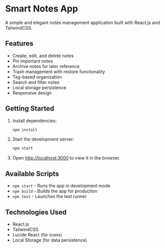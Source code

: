 # Smart Notes App

A simple and elegant notes management application built with React.js and TailwindCSS.

## Features

- Create, edit, and delete notes
- Pin important notes
- Archive notes for later reference
- Trash management with restore functionality
- Tag-based organization
- Search and filter notes
- Local storage persistence
- Responsive design

## Getting Started

1. Install dependencies:
   ```bash
   npm install
   ```

2. Start the development server:
   ```bash
   npm start
   ```

3. Open [http://localhost:3000](http://localhost:3000) to view it in the browser.

## Available Scripts

- `npm start` - Runs the app in development mode
- `npm build` - Builds the app for production
- `npm test` - Launches the test runner

## Technologies Used

- React.js
- TailwindCSS
- Lucide React (for icons)
- Local Storage (for data persistence) 